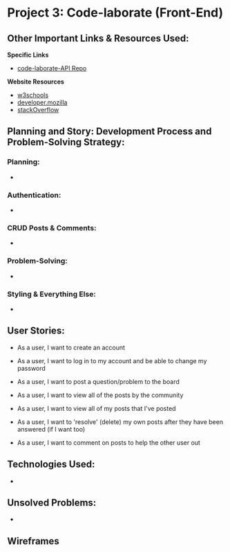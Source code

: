 # Project 3: Code-laborate (Front-End)


## Other Important Links & Resources Used:

**Specific Links**
- [code-laborate-API Repo](https://github.com/super-props/code-laborate-API)

**Website Resources**
- [w3schools](w3schools.com)
- [developer.mozilla](developer.mozilla.org)
- [stackOverflow](stackOverflow.com)

## Planning and Story: Development Process and Problem-Solving Strategy:

### Planning:
-

### Authentication:
-

### CRUD Posts & Comments:
-

### Problem-Solving:
-

### Styling & Everything Else:
-

## User Stories:

- As a user, I want to create an account

- As a user, I want to log in to my account and be able to change my password

- As a user, I want to post a question/problem to the board

- As a user, I want to view all of the posts by the community

- As a user, I want to view all of my posts that I've posted

- As a user, I want to 'resolve' (delete) my own posts after they have been answered (if I want too)

- As a user, I want to comment on posts to help the other user out

## Technologies Used:
-

## Unsolved Problems:
-

## Wireframes
